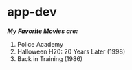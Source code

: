 # app-dev
***My Favorite Movies are:***

1. Police Academy
2. Halloween H20: 20 Years Later (1998)
3. Back in Training (1986)

